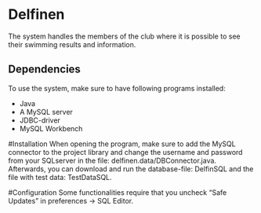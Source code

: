 # Delfinen
The system handles the members of the club where it is possible to see their swimming results and information. 

## Dependencies
To use the system,  make sure to have following programs installed: 
* Java
* A MySQL server
* JDBC-driver
* MySQL Workbench

#Installation
When opening the program, make sure to add the MySQL connector to the project library and change the username and password from your SQLserver in the file: delfinen.data/DBConnector.java. Afterwards, you can download and run the database-file: DelfinSQL and the file with test data: TestDataSQL. 

#Configuration
Some functionalities require that you uncheck “Safe Updates” in preferences → SQL Editor.
